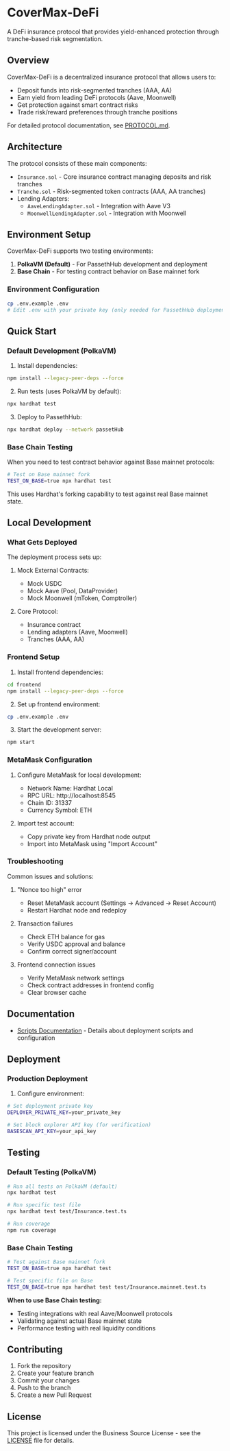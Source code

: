 # CoverMax-DeFi

A DeFi insurance protocol that provides yield-enhanced protection through tranche-based risk segmentation.

## Overview

CoverMax-DeFi is a decentralized insurance protocol that allows users to:

- Deposit funds into risk-segmented tranches (AAA, AA)
- Earn yield from leading DeFi protocols (Aave, Moonwell)
- Get protection against smart contract risks
- Trade risk/reward preferences through tranche positions

For detailed protocol documentation, see [PROTOCOL.md](PROTOCOL.md).

## Architecture

The protocol consists of these main components:

- `Insurance.sol` - Core insurance contract managing deposits and risk tranches
- `Tranche.sol` - Risk-segmented token contracts (AAA, AA tranches)
- Lending Adapters:
  - `AaveLendingAdapter.sol` - Integration with Aave V3
  - `MoonwellLendingAdapter.sol` - Integration with Moonwell

## Environment Setup

CoverMax-DeFi supports two testing environments:

1. **PolkaVM (Default)** - For PassethHub development and deployment
2. **Base Chain** - For testing contract behavior on Base mainnet fork

### Environment Configuration

```bash
cp .env.example .env
# Edit .env with your private key (only needed for PassethHub deployment)
```

## Quick Start

### Default Development (PolkaVM)

1. Install dependencies:

```bash
npm install --legacy-peer-deps --force
```

2. Run tests (uses PolkaVM by default):

```bash
npx hardhat test
```

3. Deploy to PassethHub:

```bash
npx hardhat deploy --network passetHub
```

### Base Chain Testing

When you need to test contract behavior against Base mainnet protocols:

```bash
# Test on Base mainnet fork
TEST_ON_BASE=true npx hardhat test
```

This uses Hardhat's forking capability to test against real Base mainnet state.

## Local Development

### What Gets Deployed

The deployment process sets up:

1. Mock External Contracts:

   - Mock USDC
   - Mock Aave (Pool, DataProvider)
   - Mock Moonwell (mToken, Comptroller)

2. Core Protocol:
   - Insurance contract
   - Lending adapters (Aave, Moonwell)
   - Tranches (AAA, AA)

### Frontend Setup

1. Install frontend dependencies:

```bash
cd frontend
npm install --legacy-peer-deps --force
```

2. Set up frontend environment:

```bash
cp .env.example .env
```

3. Start the development server:

```bash
npm start
```

### MetaMask Configuration

1. Configure MetaMask for local development:

   - Network Name: Hardhat Local
   - RPC URL: http://localhost:8545
   - Chain ID: 31337
   - Currency Symbol: ETH

2. Import test account:
   - Copy private key from Hardhat node output
   - Import into MetaMask using "Import Account"

### Troubleshooting

Common issues and solutions:

1. "Nonce too high" error

   - Reset MetaMask account (Settings -> Advanced -> Reset Account)
   - Restart Hardhat node and redeploy

2. Transaction failures

   - Check ETH balance for gas
   - Verify USDC approval and balance
   - Confirm correct signer/account

3. Frontend connection issues
   - Verify MetaMask network settings
   - Check contract addresses in frontend config
   - Clear browser cache

## Documentation

- [Scripts Documentation](scripts/README.md) - Details about deployment scripts and configuration

## Deployment

### Production Deployment

1. Configure environment:

```bash
# Set deployment private key
DEPLOYER_PRIVATE_KEY=your_private_key

# Set block explorer API key (for verification)
BASESCAN_API_KEY=your_api_key
```

## Testing

### Default Testing (PolkaVM)

```bash
# Run all tests on PolkaVM (default)
npx hardhat test

# Run specific test file
npx hardhat test test/Insurance.test.ts

# Run coverage
npm run coverage
```

### Base Chain Testing

```bash
# Test against Base mainnet fork
TEST_ON_BASE=true npx hardhat test

# Test specific file on Base
TEST_ON_BASE=true npx hardhat test test/Insurance.mainnet.test.ts
```

**When to use Base Chain testing:**

- Testing integrations with real Aave/Moonwell protocols
- Validating against actual Base mainnet state
- Performance testing with real liquidity conditions

## Contributing

1. Fork the repository
2. Create your feature branch
3. Commit your changes
4. Push to the branch
5. Create a new Pull Request

## License

This project is licensed under the Business Source License - see the [LICENSE](LICENSE) file for details.
